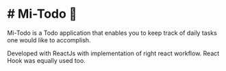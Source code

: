 # # Mi-Todo :rocket:
Mi-Todo is a Todo application that enables you to keep track of daily tasks one would like to accomplish.

Developed with ReactJs with implementation of right react workflow. 
React Hook was equally used too.

